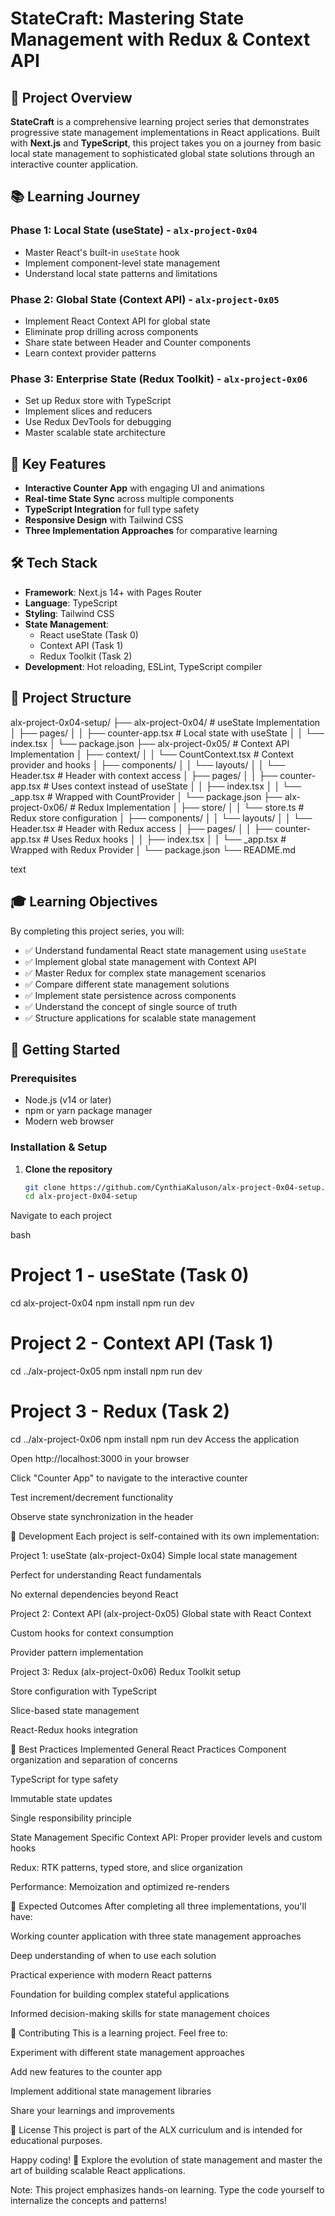 # StateCraft: Mastering State Management with Redux & Context API

## 🚀 Project Overview

**StateCraft** is a comprehensive learning project series that demonstrates progressive state management implementations in React applications. Built with **Next.js** and **TypeScript**, this project takes you on a journey from basic local state management to sophisticated global state solutions through an interactive counter application.

## 📚 Learning Journey

### Phase 1: Local State (useState) - `alx-project-0x04`
- Master React's built-in `useState` hook
- Implement component-level state management
- Understand local state patterns and limitations

### Phase 2: Global State (Context API) - `alx-project-0x05`  
- Implement React Context API for global state
- Eliminate prop drilling across components
- Share state between Header and Counter components
- Learn context provider patterns

### Phase 3: Enterprise State (Redux Toolkit) - `alx-project-0x06`
- Set up Redux store with TypeScript
- Implement slices and reducers
- Use Redux DevTools for debugging
- Master scalable state architecture

## 🎯 Key Features

- **Interactive Counter App** with engaging UI and animations
- **Real-time State Sync** across multiple components
- **TypeScript Integration** for full type safety
- **Responsive Design** with Tailwind CSS
- **Three Implementation Approaches** for comparative learning

## 🛠 Tech Stack

- **Framework**: Next.js 14+ with Pages Router
- **Language**: TypeScript
- **Styling**: Tailwind CSS
- **State Management**: 
  - React useState (Task 0)
  - Context API (Task 1)  
  - Redux Toolkit (Task 2)
- **Development**: Hot reloading, ESLint, TypeScript compiler

## 📁 Project Structure
alx-project-0x04-setup/
├── alx-project-0x04/ # useState Implementation
│ ├── pages/
│ │ ├── counter-app.tsx # Local state with useState
│ │ └── index.tsx
│ └── package.json
├── alx-project-0x05/ # Context API Implementation
│ ├── context/
│ │ └── CountContext.tsx # Context provider and hooks
│ ├── components/
│ │ └── layouts/
│ │ └── Header.tsx # Header with context access
│ ├── pages/
│ │ ├── counter-app.tsx # Uses context instead of useState
│ │ ├── index.tsx
│ │ └── _app.tsx # Wrapped with CountProvider
│ └── package.json
├── alx-project-0x06/ # Redux Implementation
│ ├── store/
│ │ └── store.ts # Redux store configuration
│ ├── components/
│ │ └── layouts/
│ │ └── Header.tsx # Header with Redux access
│ ├── pages/
│ │ ├── counter-app.tsx # Uses Redux hooks
│ │ ├── index.tsx
│ │ └── _app.tsx # Wrapped with Redux Provider
│ └── package.json
└── README.md

text

## 🎓 Learning Objectives

By completing this project series, you will:

- ✅ Understand fundamental React state management using `useState`
- ✅ Implement global state management with Context API
- ✅ Master Redux for complex state management scenarios  
- ✅ Compare different state management solutions
- ✅ Implement state persistence across components
- ✅ Understand the concept of single source of truth
- ✅ Structure applications for scalable state management

## 🚦 Getting Started

### Prerequisites
- Node.js (v14 or later)
- npm or yarn package manager
- Modern web browser

### Installation & Setup

1. **Clone the repository**
   ```bash
   git clone https://github.com/CynthiaKaluson/alx-project-0x04-setup.git
   cd alx-project-0x04-setup
Navigate to each project

bash
# Project 1 - useState (Task 0)
cd alx-project-0x04
npm install
npm run dev

# Project 2 - Context API (Task 1)  
cd ../alx-project-0x05
npm install
npm run dev

# Project 3 - Redux (Task 2)
cd ../alx-project-0x06
npm install
npm run dev
Access the application

Open http://localhost:3000 in your browser

Click "Counter App" to navigate to the interactive counter

Test increment/decrement functionality

Observe state synchronization in the header

🔧 Development
Each project is self-contained with its own implementation:

Project 1: useState (alx-project-0x04)
Simple local state management

Perfect for understanding React fundamentals

No external dependencies beyond React

Project 2: Context API (alx-project-0x05)
Global state with React Context

Custom hooks for context consumption

Provider pattern implementation

Project 3: Redux (alx-project-0x06)
Redux Toolkit setup

Store configuration with TypeScript

Slice-based state management

React-Redux hooks integration

📖 Best Practices Implemented
General React Practices
Component organization and separation of concerns

TypeScript for type safety

Immutable state updates

Single responsibility principle

State Management Specific
Context API: Proper provider levels and custom hooks

Redux: RTK patterns, typed store, and slice organization

Performance: Memoization and optimized re-renders

🎯 Expected Outcomes
After completing all three implementations, you'll have:

Working counter application with three state management approaches

Deep understanding of when to use each solution

Practical experience with modern React patterns

Foundation for building complex stateful applications

Informed decision-making skills for state management choices

🤝 Contributing
This is a learning project. Feel free to:

Experiment with different state management approaches

Add new features to the counter app

Implement additional state management libraries

Share your learnings and improvements

📄 License
This project is part of the ALX curriculum and is intended for educational purposes.

Happy coding! 🚀 Explore the evolution of state management and master the art of building scalable React applications.

Note: This project emphasizes hands-on learning. Type the code yourself to internalize the concepts and patterns!